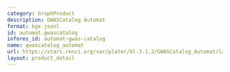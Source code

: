 ```yaml
---
category: GraphProduct
description: GWASCatalog Automat
format: kgx-jsonl
id: automat.gwascatalog
infores_id: automat-gwas-catalog
name: gwascatalog_automat
url: https://stars.renci.org/var/plater/bl-3.1.2/GWASCatalog_Automat/latest/kgx_files
layout: product_detail
---
```

